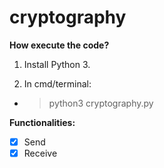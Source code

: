 # cryptography

**How execute the code?**

1. Install Python 3.

2. In cmd/terminal:
- > python3 cryptography.py

**Functionalities:**
- [x] Send
- [x] Receive
